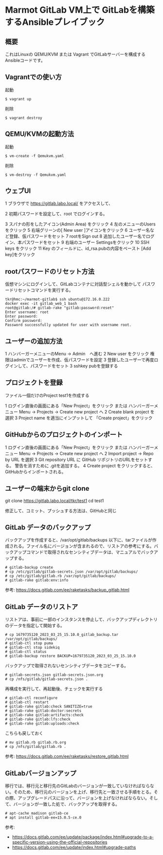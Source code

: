# Marmot GitLab VM上で GitLabを構築するAnsibleプレイブック

## 概要

これはLinuxの QEMU/KVM または Vagrant でGitLabサーバーを構成するAnsibleコードです。


## Vagrantでの使い方

起動

~~~
$ vagrant up
~~~

削除

~~~
$ vagrant destroy
~~~



## QEMU/KVMの起動方法

起動

~~~
$ vm-create -f Qemukvm.yaml
~~~

削除

~~~
$ vm-destroy -f Qemukvm.yaml
~~~


## ウェブUI

1 ブラウザで https://gitlab.labo.local/ をアクセスして、

2 初期パスワードを設定して、root でログインする。

3 スパナの形をしたアイコン(Admin Area) をクリック
4 左のメニューのUsersをクリック
5 右端グリーンの[ New user ]アイコンをクリック
6 ユーザー名など登録、仮パスワードをセット
7 rootをSign out
8 追加したユーザー名でログイン、本パスワードをセット
9 右端のユーザー Settingsをクリック
10 SSH keys をクリック
11 Key のフィールドに、id_rsa.pubの内容をペースト [Add key]をクリック


## rootパスワードのリセット方法

仮想マシンにログインして、GitLabコンテナに対話型シェルを動かして
パスワードリセットコマンドを実行する。

~~~
tkr@hmc:~/marmot-gitlab$ ssh ubuntu@172.16.0.222
docker exec -it gitlab_web_1 bash
root@gitlab:/# gitlab-rake "gitlab:password:reset"
Enter username: root   
Enter password: 
Confirm password: 
Password successfully updated for user with username root.
~~~


## ユーザーの追加方法

1 ハンバーガーメニューのMenu -> Admin　へ進む
2 New user をクリック 権限はadminでユーザーを作成、仮パスワードを設定
3 登録したユーザーで再度ログインして、パスワードをセット
3 sshkey pubを登録する


## プロジェクトを登録

ファイル一個だけのProject test1を作成する

1 ログイン直後の画面にある「New Project」をクリック
  または ハンバーガーメニュー Menu -> Projects -> Create new project へ
2 Create blank project を選択
3 Project name を適当にインプットして 「Create project」をクリック




## GitHubからのプロジェクトのインポート

1 ログイン直後の画面にある「New Project」をクリック
  または ハンバーガーメニュー Menu -> Projects -> Create new project へ
2 Import project -> Repo by URL を選択
3 Git repository URL に GitHub リポジトリのURLをセットする。
  警告を消すために .gitを追加する。
4 Create project をクリックすると、GitHubからインポートされる。








## ユーザーの端末からgit clone

git clone https://gitlab.labo.local/tkr/test1
cd test1

修正して、コミット、プッシュする方法は、GitHubと同じ



## GitLab データのバックアップ

バックアップを作成すると、/var/opt/gitlab/backups 以下に、tarファイルが作成される。ファイル名にバージョンが含まれるので、リストアの参考にする。バックアップコマンドで取得されなセンシティブデータは、マニュアルでバックアップする。

~~~
# gitlab-backup create
# cp /etc/gitlab/gitlab-secrets.json /var/opt/gitlab/backups/
# cp /etc/gitlab/gitlab.rb /var/opt/gitlab/backups/
# gitlab-rake gitlab:env:info
~~~

参考: https://docs.gitlab.com/ee/raketasks/backup_gitlab.html



## GitLab データのリストア

リストアは、事前に一部のインスタンスを停止して、バックアップディレクトリのデータを指定して開始する。

~~~
# cp 1679735120_2023_03_25_15.10.0_gitlab_backup.tar /var/opt/gitlab/backups/
# gitlab-ctl stop puma
# gitlab-ctl stop sidekiq
# gitlab-ctl status
# gitlab-backup restore BACKUP=1679735120_2023_03_25_15.10.0
~~~

バックアップで取得されないセンシティブデータをコピーする。

~~~
# gitlab-secrets.json gitlab-secrets.json.org
# cp /nfs/gitlab/gitlab-secrets.json .
~~~

再構成を実行して、再起動後、チェックを実行する

~~~
# gitlab-ctl reconfigure
# gitlab-ctl restart
# gitlab-rake gitlab:check SANITIZE=true
# gitlab-rake gitlab:doctor:secrets
# gitlab-rake gitlab:artifacts:check
# gitlab-rake gitlab:lfs:check
# gitlab-rake gitlab:uploads:check
~~~

こちらも戻しておく

~~~
# mv gitlab.rb gitlab.rb.org
# cp /nfs/gitlab/gitlab.rb .
~~~

参考: https://docs.gitlab.com/ee/raketasks/restore_gitlab.html



## GitLabバージョンアップ

移行では、移行元と移行先のGitLabのバージョンが一致していなければならない。そのため、移行元のバージョンを上げ、移行先と一致させる手順をとる。その際、アップグレードパスに沿って、バージョンを上げなければならない。そして、バージョンが一致した処で、バックアップを取得する。

~~~
# apt-cache madison gitlab-ce
# apt install gitlab-ee=15.0.5-ce.0
~~~

参考:
* https://docs.gitlab.com/ee/update/package/index.html#upgrade-to-a-specific-version-using-the-official-repositories
* https://docs.gitlab.com/ee/update/index.html#upgrade-paths 

